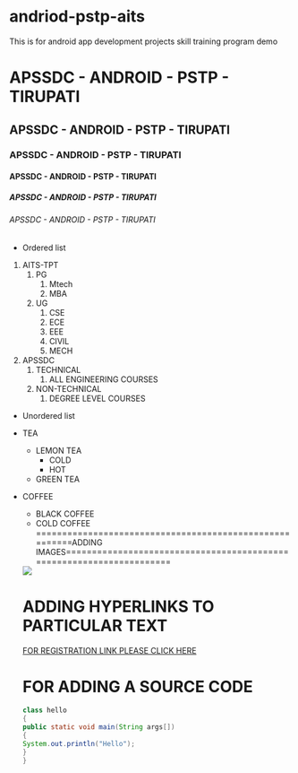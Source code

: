 # andriod-pstp-aits
This is for android app development projects skill training program demo

# APSSDC - ANDROID - PSTP - TIRUPATI
## APSSDC - ANDROID - PSTP - TIRUPATI
### APSSDC - ANDROID - PSTP - TIRUPATI
#### APSSDC - ANDROID - PSTP - TIRUPATI
##### APSSDC - ANDROID - PSTP - TIRUPATI
###### APSSDC - ANDROID - PSTP - TIRUPATI

* Ordered list
1. AITS-TPT
    1. PG
        1. Mtech
        2. MBA
    2. UG
        1. CSE
        2. ECE
        3. EEE
        4. CIVIL
        5. MECH
2. APSSDC
    1. TECHNICAL
        1. ALL ENGINEERING COURSES
    2. NON-TECHNICAL
        1. DEGREE LEVEL COURSES
* Unordered list
* TEA
    * LEMON TEA
        * COLD
        * HOT
    * GREEN TEA
* COFFEE
    * BLACK COFFEE
    * COLD COFFEE
    ========================================================ADDING IMAGES=====================================================================
    <img src="https://www.apssdc.in/home/images/apssdc_final.png">
    
    # ADDING HYPERLINKS TO PARTICULAR TEXT
    [FOR REGISTRATION LINK PLEASE CLICK HERE ](https://www.apssdc.in/home/)
   # FOR ADDING A SOURCE CODE
   ```JAVA
   class hello
   {
   public static void main(String args[])
   {
   System.out.println("Hello");
   }
   }
   ```
